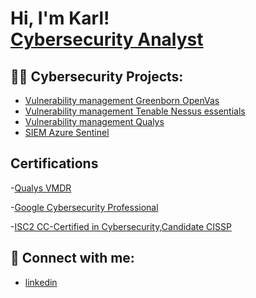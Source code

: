 <h1>Hi, I'm Karl! <br/><a href="https://github.com/karlerfolg">Cybersecurity Analyst</a>

<h2>👨‍💻 Cybersecurity Projects:</h2>
                  
- [Vulnerability management Greenborn OpenVas](https://github.com/karlerfolg/Vulnerability-management-OpenVas/blob/main/README.md)
- [Vulnerability management Tenable Nessus essentials](https://github.com/joshmadakor1/Algorithms-Practice)
- [Vulnerability management Qualys](https://github.com/joshmadakor1/Algorithms-Practice)
- [SIEM Azure Sentinel](https://github.com/joshma/Algorithms-Practice)
  
  
<h2>Certifications</h2>

-[Qualys  VMDR](https://drive.google.com/file/d/1Tr5n3GVPg7pA9FCdhIn_Xc8mmsgQzc2X/view?usp=sharing)

-[Google Cybersecurity Professional](https://www.credly.com/earner/earned/badge/11b2ead2-5a78-4645-b7d7-5709f9b3da60)

-[ISC2 CC-Certified in Cybersecurity,Candidate CISSP](https://www.credly.com/earner/earned/badge/fb19bb48-3870-43d6-8a1f-a0cb9cd9464b)




<h2> 🤳 Connect with me:</h2>


- [linkedin](https://linkedin.com/in/karl-ugokwe-1a609350)







